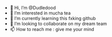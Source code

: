 - 👋 Hi, I’m @Dudledood
- 👀 I’m interested in mucha tea
- 🌱 I’m currently learning this fxking github
- 💞️ I’m looking to collaborate on my dream team
- 📫 How to reach me : give me your mind

<!---
Dudledood/Dudledood is a ✨ special ✨ repository because its `README.md` (this file) appears on your GitHub profile.
You can click the Preview link to take a look at your changes.
--->
